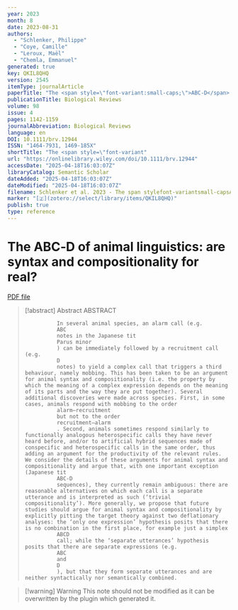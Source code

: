 ```yaml
---
year: 2023
month: 8
date: 2023-08-31
authors:
  - "Schlenker, Philippe"
  - "Coye, Camille"
  - "Leroux, Maël"
  - "Chemla, Emmanuel"
generated: true
key: QKIL8QHQ
version: 2545
itemType: journalArticle
paperTitle: "The <span style=\"font-variant:small-caps;\">ABC‐D</span> of animal linguistics: are syntax and compositionality for real?"
publicationTitle: Biological Reviews
volume: 98
issue: 4
pages: 1142-1159
journalAbbreviation: Biological Reviews
language: en
DOI: 10.1111/brv.12944
ISSN: "1464-7931, 1469-185X"
shortTitle: "The <span style=\"font-variant"
url: "https://onlinelibrary.wiley.com/doi/10.1111/brv.12944"
accessDate: "2025-04-18T16:03:07Z"
libraryCatalog: Semantic Scholar
dateAdded: "2025-04-18T16:03:07Z"
dateModified: "2025-04-18T16:03:07Z"
filename: Schlenker et al. 2023 - The span stylefont-variantsmall-capsABC‐Dspan of animal linguistics are syntax and compositionality for real.pdf
marker: "[🇿](zotero://select/library/items/QKIL8QHQ)"
publish: true
type: reference
---
```

# The <span style="font-variant:small-caps;">ABC‐D</span> of animal linguistics: are syntax and compositionality for real?

[PDF file](/Papers/PDFs/Schlenker%20et%20al.%202023%20-%20The%20span%20stylefont-variantsmall-capsABC‐Dspan%20of%20animal%20linguistics%20are%20syntax%20and%20compositionality%20for%20real.pdf)

> [!abstract] Abstract
> ABSTRACT
>             
>               In several animal species, an alarm call (e.g.
>               ABC
>               notes in the Japanese tit
>               Parus minor
>               ) can be immediately followed by a recruitment call (e.g.
>               D
>               notes) to yield a complex call that triggers a third behaviour, namely mobbing. This has been taken to be an argument for animal syntax and compositionality (i.e. the property by which the meaning of a complex expression depends on the meaning of its parts and the way they are put together). Several additional discoveries were made across species. First, in some cases, animals respond with mobbing to the order
>               alarm–recruitment
>               but not to the order
>               recruitment–alarm
>               . Second, animals sometimes respond similarly to functionally analogous heterospecific calls they have never heard before, and/or to artificial hybrid sequences made of conspecific and heterospecific calls in the same order, thus adding an argument for the productivity of the relevant rules. We consider the details of these arguments for animal syntax and compositionality and argue that, with one important exception (Japanese tit
>               ABC‐D
>               sequences), they currently remain ambiguous: there are reasonable alternatives on which each call is a separate utterance and is interpreted as such (‘trivial compositionality’). More generally, we propose that future studies should argue for animal syntax and compositionality by explicitly pitting the target theory against two deflationary analyses: the ‘only one expression’ hypothesis posits that there is no combination in the first place, for example just a simplex
>               ABCD
>               call; while the ‘separate utterances’ hypothesis posits that there are separate expressions (e.g.
>               ABC
>               and
>               D
>               ), but that they form separate utterances and are neither syntactically nor semantically combined.

>[!warning] Warning
> This note should not be modified as it can be overwritten by the plugin which generated it.

